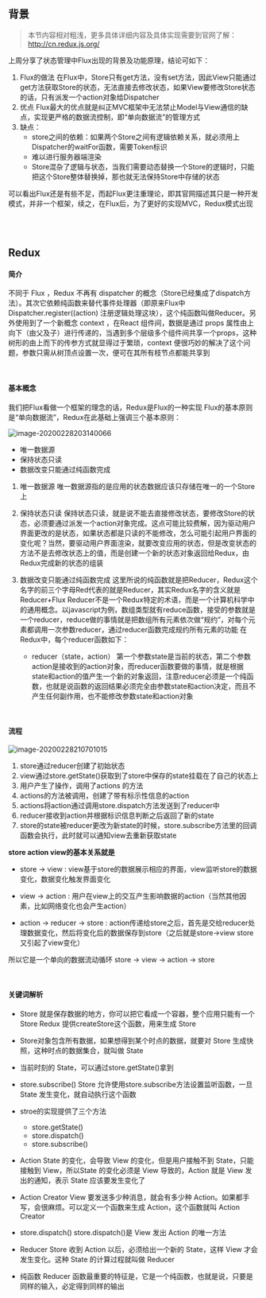 ## 背景

> 本节内容相对粗浅，更多具体详细内容及具体实现需要到官网了解：http://cn.redux.js.org/

上周分享了状态管理中Flux出现的背景及功能原理，结论可如下：

1. Flux的做法
   在Flux中，Store只有get方法，没有set方法，因此View只能通过get方法获取Store的状态，无法直接去修改状态，如果View要修改Store状态的话，只有派发一个action对象给Dispatcher
2. 优点
   Flux最大的优点就是纠正MVC框架中无法禁止Model与View通信的缺点，实现更严格的数据流控制，即“单向数据流”的管理方式
3. 缺点：
   * store之间的依赖：如果两个Store之间有逻辑依赖关系，就必须用上Dispatcher的waitFor函数，需要Token标识
   * 难以进行服务器端渲染
   * Store混杂了逻辑与状态，当我们需要动态替换一个Store的逻辑时，只能把这个Store整体替换掉，那也就无法保持Store中存储的状态

可以看出Flux还是有些不足，而起Flux更注重理论，即其官网描述其只是一种开发模式，并非一个框架，续之，在Flux后，为了更好的实现MVC，Redux模式出现

<br >

<br >

## Redux

#### 简介

不同于 Flux ，Redux 不再有 dispatcher 的概念（Store已经集成了dispatch方法）。其次它依赖纯函数来替代事件处理器（即原来Flux中Dispatcher.register((action) 注册逻辑处理这块），这个纯函数叫做Reducer。另外使用到了一个新概念 context ，在React 组件间，数据是通过 props 属性由上向下（由父及子）进行传递的，当遇到多个层级多个组件间共享一个props，这种树形的由上而下的传参方式就显得过于繁琐，context 便很巧妙的解决了这个问题，参数只需从树顶点设置一次，便可在其所有枝节点都能共享到

<br >

#### 基本概念

我们把Flux看做一个框架的理念的话，Redux是Flux的一种实现
Flux的基本原则是“单向数据流”，Redux在此基础上强调三个基本原则：

![image-20200228203140066](https://qiniu-app.qtshe.com/image-20200228203140066.png)

* 唯一数据源
* 保持状态只读
* 数据改变只能通过纯函数完成

1. 唯一数据源
   唯一数据源指的是应用的状态数据应该只存储在唯一的一个Store上

2. 保持状态只读
   保持状态只读，就是说不能去直接修改状态，要修改Store的状态，必须要通过派发一个action对象完成。这点可能比较费解，因为驱动用户界面更改的是状态，如果状态都是只读的不能修改，怎么可能引起用户界面的变化呢？当然，要驱动用户界面渲染，就要改变应用的状态，但是改变状态的方法不是去修改状态上的值，而是创建一个新的状态对象返回给Redux，由Redux完成新的状态的组装

3. 数据改变只能通过纯函数完成
   这里所说的纯函数就是把Reducer，Redux这个名字的前三个字母Red代表的就是Reducer，其实Redux名字的含义就是Reducer+Flux
   Reducer不是一个Redux特定的术语，而是一个计算机科学中的通用概念。以javascript为例，数组类型就有reduce函数，接受的参数就是一个reducer，reduce做的事情就是把数组所有元素依次做“规约”，对每个元素都调用一次参数reducer，通过reducer函数完成规约所有元素的功能
   在Redux中，每个reducer函数如下：
   * reducer（state，action）
     第一个参数state是当前的状态，第二个参数action是接收到的action对象，而reducer函数要做的事情，就是根据state和action的值产生一个新的对象返回，注意reducer必须是一个纯函数，也就是说函数的返回结果必须完全由参数state和action决定，而且不产生任何副作用，也不能修改参数state和action对象

<br >

#### 流程

![image-20200228210701015](https://qiniu-app.qtshe.com/image-20200228210701015.png)

1. store通过reducer创建了初始状态
2. view通过store.getState()获取到了store中保存的state挂载在了自己的状态上
3. 用户产生了操作，调用了actions 的方法
4. actions的方法被调用，创建了带有标示性信息的action
5. actions将action通过调用store.dispatch方法发送到了reducer中
6. reducer接收到action并根据标识信息判断之后返回了新的state
7. store的state被reducer更改为新state的时候，store.subscribe方法里的回调函数会执行，此时就可以通知view去重新获取state

**store action view的基本关系就是**

* store -> view  : view基于store的数据展示相应的界面，view监听store的数据变化，数据变化触发界面变化

* view -> action : 用户在view上的交互产生影响数据的action（当然其他因素，比如网络变化也会产生action）

* action -> reducer -> store : action传递给store之后，首先是交给reducer处理数据变化，然后将变化后的数据保存到store（之后就是store->view store又引起了view变化）

所以它是一个单向的数据流动循环 store -> view -> action -> store

<br >

#### 关键词解析

* Store 就是保存数据的地方，你可以把它看成一个容器，整个应用只能有一个 Store
  Redux 提供createStore这个函数，用来生成 Store

* Store对象包含所有数据，如果想得到某个时点的数据，就要对 Store 生成快照，这种时点的数据集合，就叫做 State
* 当前时刻的 State，可以通过store.getState()拿到
* store.subscribe()
  Store 允许使用store.subscribe方法设置监听函数，一旦 State 发生变化，就自动执行这个函数
* stroe的实现提供了三个方法
  * store.getState()
  * store.dispatch()
  * store.subscribe()
* Action
  State 的变化，会导致 View 的变化，但是用户接触不到 State，只能接触到 View，所以State 的变化必须是 View 导致的，Action 就是 View 发出的通知，表示 State 应该要发生变化了

* Action Creator
  View 要发送多少种消息，就会有多少种 Action。如果都手写，会很麻烦。可以定义一个函数来生成 Action，这个函数就叫 Action Creator

* store.dispatch()
  store.dispatch()是 View 发出 Action 的唯一方法

* Reducer
  Store 收到 Action 以后，必须给出一个新的 State，这样 View 才会发生变化。这种 State 的计算过程就叫做 Reducer

* 纯函数
  Reducer 函数最重要的特征是，它是一个纯函数，也就是说，只要是同样的输入，必定得到同样的输出

